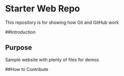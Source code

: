 
# Starter Web Repo

This repository is for showing how Git and GitHub work

##Introduction


## Purpose

Sample website with plenty of files for demos

##How to Contribute
